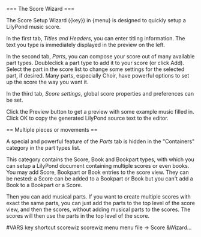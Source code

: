 === The Score Wizard ===
    
The Score Setup Wizard ({key}) in {menu} is designed
to quickly setup a LilyPond music score.

In the first tab, *Titles and Headers*, you can enter titling
information. The text you type is immediately displayed in
the preview on the left.

In the second tab, *Parts*, you can compose your score out of many
available part types.
Doubleclick a part type to add it to your score (or click Add).
Select the part in the score list to change some settings for the selected part,
if desired.
Many parts, especially Choir, have powerful options to set up the score the way
you want it.

In the third tab, *Score settings*, global score properties and
preferences can be set.

Click the Preview button to get a preview with some example music filled in.
Click OK to copy the generated LilyPond source text to the editor.

== Multiple pieces or movements ==

A special and powerful feature of the *Parts* tab is hidden in the 
"Containers" category in the part types list.

This category contains the Score, Book and Bookpart types, with which you
can setup a LilyPond document containing multiple scores or even books.
You may add Score, Bookpart or Book entries to the score view.
They can be nested: a Score can be added to a Bookpart or Book but you can't
add a Book to a Bookpart or a Score.

Then you can add musical parts.
If you want to create multiple scores with exact the same parts, you can just
add the parts to the top level of the score view, and then the scores, without
adding musical parts to the scores.
The scores will then use the parts in the top level of the score.

#VARS
key shortcut scorewiz scorewiz
menu menu file -> Score &Wizard...

